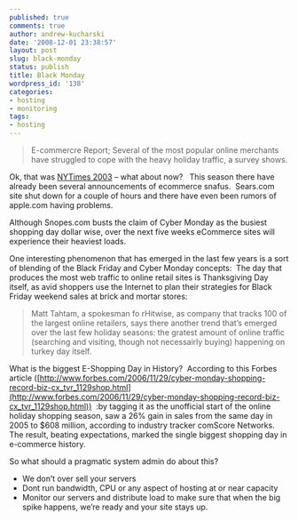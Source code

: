 ```yaml
---
published: true
comments: true
author: andrew-kucharski
date: '2008-12-01 23:38:57'
layout: post
slug: black-monday
status: publish
title: Black Monday
wordpress_id: '138'
categories:
- hosting
- monitoring
tags:
- hosting
---
```


> E-commercre Report; Several of the most popular online merchants have struggled to cope with the heavy holiday traffic, a survey shows.

Ok, that was [NYTimes 2003](http://query.nytimes.com/gst/fullpage.html?res=9807E7DA103CF936A25751C1A9659C8B63) – what about now?   This season there have already been several announcements of ecommerce snafus.  Sears.com site shut down for a couple of hours and there have even been rumors of apple.com having problems.

Although Snopes.com busts the claim of Cyber Monday as the busiest shopping day dollar wise, over the next five weeks eCommerce sites will experience their heaviest loads.

One interesting phenomenon that has emerged in the last few years is a sort of blending of the Black Friday and Cyber Monday concepts:  The day that produces the most web traffic to online retail sites is Thanksgiving Day itself, as avid shoppers use the Internet to plan their strategies for Black Friday weekend sales at brick and mortar stores:

> Matt Tahtam, a spokesman fo rHitwise, as company that tracks 100 of the largest online retailers, says there another trend that’s emerged over the last few holiday seasons: the gratest amount of online traffic (searching and visiting, though not necessairly buying) happening on turkey day itself.

What is the biggest E-Shopping Day in History?  According to this Forbes article ([http://www.forbes.com/2006/11/29/cyber-monday-shopping-record-biz-cx_tvr_1129shop.html](http://www.forbes.com/2006/11/29/cyber-monday-shopping-record-biz-cx_tvr_1129shop.html))  :by tagging it as the unofficial start of the online holiday shopping season, saw a 26% gain in sales from the same day in 2005 to $608 million, according to industry tracker comScore Networks. The result, beating expectations, marked the single biggest shopping day in e-commerce history.

So what should a pragmatic system admin do about this?

* We don’t over sell your servers
* Dont run bandwidth, CPU or any aspect of hosting at or near capacity
* Monitor our servers and distribute load to make sure that when the big spike happens, we’re ready and your site stays up.
